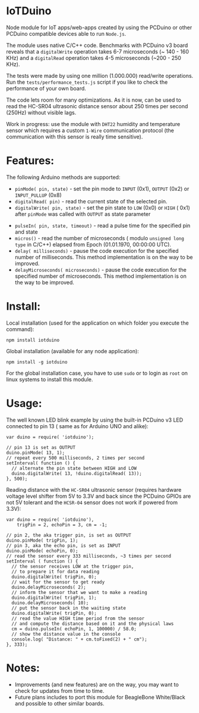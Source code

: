 IoTDuino
========

Node module for IoT apps/web-apps created by using the PCDuino or other PCDuino compatible devices able to run `Node.js`.

The module uses native C/C++ code. Benchmarks with PCDuino v3 board reveals that a `digitalWrite` operation takes 6-7 microseconds (~ 140 - 160 KHz) and a `digitalRead` operation takes 4-5 microseconds (~200 - 250 KHz). 

The tests were made by using one million (1.000.000) read/write operations. Run the `tests/performance_tests.js` script if you like to check the performance of your own board.

The code lets room for many optimizations. As it is now, can be used to read the HC-SR04 ultrasonic distance sensor about 250 times per second (250Hz) without visible lags. 

Work in progress: use the module with `DHT22` humidity and temperature sensor which requires a custom `1-Wire` communication protocol (the communication with this sensor is really time sensitive). 

Features:
========
The following Arduino methods are supported:
 * `pinMode( pin, state)` - set the pin mode to `INPUT` (0x1), `OUTPUT` (0x2) or `INPUT_PULLUP` (0x8)
 * `digitalRead( pin)` - read the current state of the selected pin.
 * `digitalWrite( pin, state)` - set the pin state to `LOW` (0x0) or `HIGH` ( 0x1) after `pinMode` was called with `OUTPUT` as state parameter
 - `pulseIn( pin, state, timeout)` - read a pulse time for the specified pin and state
 - `micros()` - read the number of microseconds ( modulo `unsigned long type` in C/C++) elapsed from Epoch (01.01.1970, 00:00:00 UTC).
 - `delay( milliseconds)` - pause the code execution for the specified number of milliseconds. This method implementation is on the way to be improved.
 - `delayMicroseconds( microseconds)` - pause the code execution for the specified number of microseconds. This method implementation is on the way to be improved.
 
Install:
========
Local installation (used for the application on which folder you execute the command):
```
npm install iotduino
```

Global installation (available for any node application):
```
npm install -g iotduino
```
For the global installation case, you have to use `sudo` or to login as `root` on linux systems to install this module.
 
Usage:
========
The well known LED blink example by using the built-in PCDuino v3 LED connected to pin 13 ( same as for Arduino UNO and alike):
```
var duino = require( 'iotduino');

// pin 13 is set as OUTPUT
duino.pinMode( 13, 1);
// repeat every 500 milliseconds, 2 times per second
setInterval( function () { 
  // alternate the pin state between HIGH and LOW 
  duino.digitalWrite( 13, !duino.digitalRead( 13));
}, 500);
```

Reading distance with the `HC-SR04` ultrasonic sensor (requires hardware voltage level shifter from 5V to 3.3V and back since the PCDuino GPIOs are not 5V tolerant and the `HCSR-04` sensor does not work if powered from 3.3V):
```
var duino = require( 'iotduino'),
    trigPin = 2, echoPin = 3, cm = -1;
    
// pin 2, the aka trigger pin, is set as OUTPUT
duino.pinMode( trigPin, 1);
// pin 3, aka the echo pin, is set as INPUT
duino.pinMode( echoPin, 0);
// read the sensor every 333 milliseconds, ~3 times per second
setInterval ( function () { 
  // the sensor receives LOW at the trigger pin, 
  // to prepare it for data reading
  duino.digitalWrite( trigPin, 0);
  // wait for the sensor to get ready
  duino.delayMicroseconds( 2);
  // inform the sensor that we want to make a reading
  duino.digitalWrite( trigPin, 1);
  duino.delayMicroseconds( 10);
  // put the sensor back in the waiting state
  duino.digitalWrite( trigPin, 0);
  // read the value HIGH time period from the sensor
  // and compute the distance based on it and the physical laws
  cm = duino.pulseIn( echoPin, 1, 100000) / 58.0; 
  // show the distance value in the console
  console.log( "Distance: " + cm.toFixed(2) + " cm");
}, 333);
```

Notes:
========
 - Improvements (and new features) are on the way, you may want to check for updates from time to time.
 - Future plans includes to port this module for BeagleBone White/Black and possible to other similar boards.
